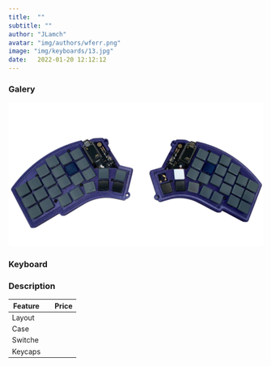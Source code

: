 ```yaml
---
title:  ""
subtitle: ""
author: "JLamch"
avatar: "img/authors/wferr.png"
image: "img/keyboards/13.jpg"
date:   2022-01-20 12:12:12
---
```

### Galery
![](img/keyboards/13.png)
 
### Keyboard


### Description


|   Feature     |               | Price  |
| ------------- |:-------------:| -----: |
| Layout        |       |        |
| Case          |       |        |
| Switche       |       |        |
| Keycaps       |       |        |
